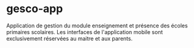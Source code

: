 # gesco-app
Application de gestion du module enseignement et présence des écoles primaires scolaires. Les interfaces de l'application mobile sont exclusivement réservées au maitre et aux parents.
